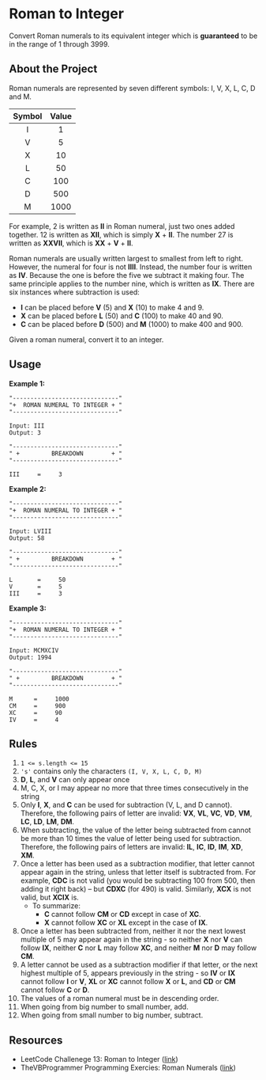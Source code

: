 # Roman to Integer

Convert Roman numerals to its equivalent integer which is **guaranteed** to be in the range of 1 through 3999.

## About the Project

Roman numerals are represented by seven different symbols: I, V, X, L, C, D and M.

| Symbol | Value |
| :------: | :------: |
| I | 1 |
| V | 5 |
| X | 10 |
| L | 50 |
| C | 100 |
| D | 500 |
| M | 1000 |

For example, 2 is written as **II** in Roman numeral, just two ones added together. 12 is written as **XII**, which is simply **X** + **II**. The number 27 is written as **XXVII**, which is **XX** + **V** + **II**.

Roman numerals are usually written largest to smallest from left to right. However, the numeral for four is not **IIII**. Instead, the number four is written as **IV**. Because the one is before the five we subtract it making four. The same principle applies to the number nine, which is written as **IX**. There are six instances where subtraction is used:

+ **I** can be placed before **V** (5) and **X** (10) to make 4 and 9. 
+ **X** can be placed before **L** (50) and **C** (100) to make 40 and 90. 
+ **C** can be placed before **D** (500) and **M** (1000) to make 400 and 900.

Given a roman numeral, convert it to an integer.

## Usage

**Example 1:**

    "------------------------------"
    "+  ROMAN NUMERAL TO INTEGER + "
    "------------------------------"

    Input: III
    Output: 3

    "------------------------------"
    " +         BREAKDOWN        + "
    "------------------------------"

    III     =     3
    

**Example 2:**

    "------------------------------"
    "+  ROMAN NUMERAL TO INTEGER + "
    "------------------------------"
    
    Input: LVIII
    Output: 58
    
    "------------------------------"
    " +         BREAKDOWN        + "
    "------------------------------"

    L       =     50
    V       =     5
    III     =     3

**Example 3:**

    "------------------------------"
    "+  ROMAN NUMERAL TO INTEGER + "
    "------------------------------"
    
    Input: MCMXCIV
    Output: 1994
    
    "------------------------------"
    " +         BREAKDOWN        + "
    "------------------------------"

    M      =     1000
    CM     =     900
    XC     =     90
    IV     =     4

## Rules

1. `1 <= s.length <= 15`
2. `'s'` contains only the characters `(I, V, X, L, C, D, M)`
3. **D**, **L**, and **V** can only appear once
4. M, C, X, or I may appear no more that three times consecutively in the string
5. Only **I**, **X**, and **C** can be used for subtraction (V, L, and D cannot). Therefore, the following pairs of letter are invalid: **VX**, **VL**, **VC**, **VD**, **VM**, **LC**, **LD**, **LM**, **DM**.
6. When subtracting, the value of the letter being subtracted from cannot be more than 10 times the value of letter being used for subtraction. Therefore, the following pairs of letters are invalid: **IL**, **IC**, **ID**, **IM**, **XD**, **XM**.
7. Once a letter has been used as a subtraction modifier, that letter cannot appear again in the string, unless that letter itself is subtracted from. For example, **CDC** is not valid (you would be subtracting 100 from 500, then adding it right back) – but **CDXC** (for 490) is valid. Similarly, **XCX** is not valid, but **XCIX** is.
    - To summarize:
        - **C** cannot follow **CM** or **CD** except in case of **XC**.
        - **X** cannot follow **XC** or **XL** except in the case of **IX**.
8. Once a letter has been subtracted from, neither it nor the next lowest multiple of 5 may appear again in the string - so neither **X** nor **V** can follow **IX**, neither **C** nor **L** may follow **XC**, and neither **M** nor **D** may follow **CM**.
9. A letter cannot be used as a subtraction modifier if that letter, or the next highest multiple of 5, appears previously in the string - so **IV** or **IX** cannot follow **I** or **V**, **XL** or **XC** cannot follow **X** or **L**, and **CD** or **CM** cannot follow **C** or **D**.
10. The values of a roman numeral must be in descending order.
11. When going from big number to small number, add.
12. When going from small number to big number, subtract.

## Resources

- LeetCode Challenege 13: Roman to Integer ([link](https://leetcode.com/problems/roman-to-integer/?envType=featured-list&envId=challenges-for-new-users))
- TheVBProgrammer Programming Exercies: Roman Numerals ([link](https://www.thevbprogrammer.com/Ch08/08-10-RomanNumerals.htm#:~:text=Similarly%2C%20XCX%20is%20not%20valid,in%20the%20case%20of%20IX.))